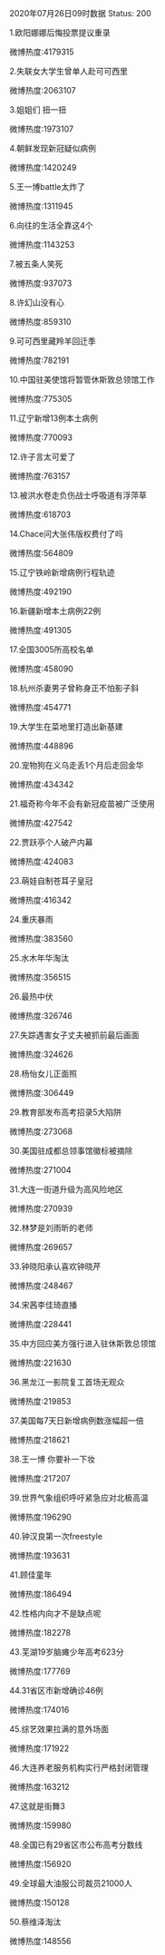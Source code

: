 2020年07月26日09时数据
Status: 200

1.欧阳娜娜后悔投票提议重录

微博热度:4179315

2.失联女大学生曾单人赴可可西里

微博热度:2063107

3.姐姐们 扭一扭

微博热度:1973107

4.朝鲜发现新冠疑似病例

微博热度:1420249

5.王一博battle太炸了

微博热度:1311945

6.向往的生活全靠这4个

微博热度:1143253

7.被五条人笑死

微博热度:937073

8.许幻山没有心

微博热度:859310

9.可可西里藏羚羊回迁季

微博热度:782191

10.中国驻美使馆将暂管休斯敦总领馆工作

微博热度:775305

11.辽宁新增13例本土病例

微博热度:770093

12.许子言太可爱了

微博热度:763157

13.被洪水卷走负伤战士呼吸道有浮萍草

微博热度:618703

14.Chace问大张伟版权费付了吗

微博热度:564809

15.辽宁铁岭新增病例行程轨迹

微博热度:492190

16.新疆新增本土病例22例

微博热度:491305

17.全国3005所高校名单

微博热度:458090

18.杭州杀妻男子曾称身正不怕影子斜

微博热度:454771

19.大学生在菜地里打造出新基建

微博热度:448896

20.宠物狗在义乌走丢1个月后走回金华

微博热度:434342

21.福奇称今年不会有新冠疫苗被广泛使用

微博热度:427542

22.贾跃亭个人破产内幕

微博热度:424083

23.萌娃自制苍耳子皇冠

微博热度:416342

24.重庆暴雨

微博热度:383560

25.水木年华淘汰

微博热度:356515

26.最热中伏

微博热度:326746

27.失踪遇害女子丈夫被抓前最后画面

微博热度:324626

28.杨怡女儿正面照

微博热度:306449

29.教育部发布高考招录5大陷阱

微博热度:273068

30.美国驻成都总领事馆徽标被摘除

微博热度:271004

31.大连一街道升级为高风险地区

微博热度:270939

32.林梦是刘雨昕的老师

微博热度:269657

33.钟晓阳承认喜欢钟晓芹

微博热度:248467

34.宋茜李佳琦直播

微博热度:228441

35.中方回应美方强行进入驻休斯敦总领馆

微博热度:221630

36.黑龙江一影院复工首场无观众

微博热度:219853

37.美国每7天日新增病例数涨幅超一倍

微博热度:218621

38.王一博 你要补一下妆

微博热度:217207

39.世界气象组织呼吁紧急应对北极高温

微博热度:196290

40.钟汉良第一次freestyle

微博热度:193631

41.顾佳童年

微博热度:186494

42.性格内向才不是缺点呢

微博热度:182278

43.芜湖19岁脑瘫少年高考623分

微博热度:177769

44.31省区市新增确诊46例

微博热度:174016

45.综艺效果拉满的意外场面

微博热度:171922

46.大连养老服务机构实行严格封闭管理

微博热度:163212

47.这就是街舞3

微博热度:159980

48.全国已有29省区市公布高考分数线

微博热度:156920

49.全球最大油服公司裁员21000人

微博热度:150128

50.蔡维泽淘汰

微博热度:148556

